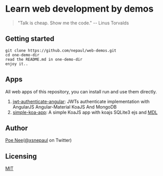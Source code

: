 # Learn web development by demos

> "Talk is cheap. Show me the code."  -- Linus Torvalds 


## Getting started
```
git clone https://github.com/nepaul/web-demos.git
cd one-demo-dir
read the README.md in one-demo-dir
enjoy it..
```

## Apps
All web apps of this repository, you can install run and use them directly.

1. [jwt-authenticate-angular](https://github.com/nepaul/web-demos/tree/master/jwt-authenticate-angular): JWTs authenticate implementation with AngularJS Angular-Material KoaJS And MongoDB
2. [simple-koa-app](https://github.com/nepaul/web-demos/tree/master/simple-koa-app): A simple KoaJS app with koajs SQLite3 ejs and [MDL](https://getmdl.io/started)

## Author
[Poe Nee](http://nepaul.github.io/)([@xsnepaul](https://twitter.com/xsnepaul) on Twitter)

## Licensing
[MIT](https://github.com/nepaul/web-demos/blob/master/LICENSE)
